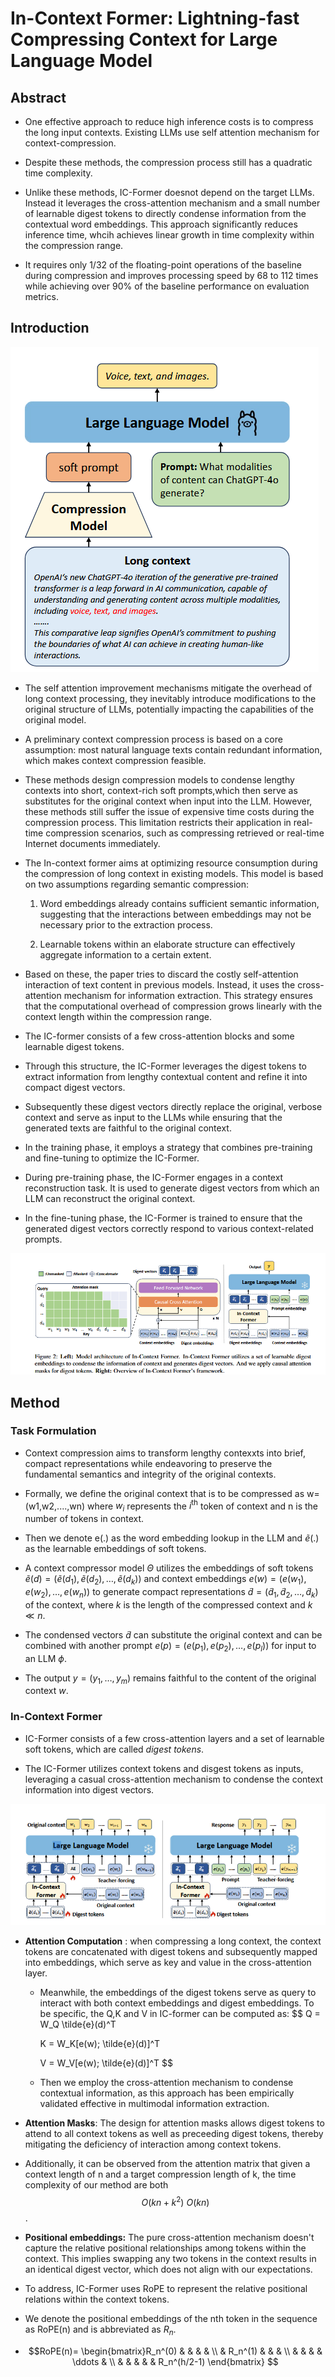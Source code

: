 # In-Context Former: Lightning-fast Compressing Context for Large Language Model

## Abstract

- One effective approach to reduce high inference costs is to compress the long input contexts. Existing LLMs use self attention mechanism for context-compression. 

- Despite these methods, the compression process still has a quadratic time complexity. 

- Unlike these methods, IC-Former doesnot depend on the target LLMs. Instead it leverages the cross-attention mechanism and a small number of learnable digest tokens to directly condense information from the contextual word embeddings. This approach significantly reduces inference time, whcih achieves linear growth in time complexity within the compression range. 

- It requires only 1/32 of the floating-point operations of the baseline during compression and improves processing speed by 68 to 112 times while achieving over 90% of the baseline performance on evaluation metrics.

## Introduction

![alt text](image.png)

- The self attention improvement mechanisms mitigate the overhead of long context processing, they inevitably introduce modifications to the original structure of LLMs, potentially impacting the capabilities of the original model.

- A preliminary context compression process is based on a core assumption: most natural language texts contain redundant information, which makes context compression feasible. 

- These methods design compression models to condense lengthy contexts into short, context-rich soft prompts,which then serve as substitutes for the original context when input into the LLM. However, these methods still suffer the issue of expensive time costs during the compression process. This limitation restricts their application in real-time compression scenarios, such as compressing retrieved or real-time Internet documents immediately.

- The In-context former aims at optimizing resource consumption during the compression of long context in existing models. This model is based on two assumptions regarding semantic compression:

    1. Word embeddings already contains sufficient semantic information, suggesting that the interactions between embeddings may not be necessary prior to the extraction process.

    2. Learnable tokens within an elaborate structure can effectively aggregate information to a certain extent.

- Based on these, the paper tries to discard the costly self-attention interaction of text content in previous models. Instead, it uses the cross-attention mechanism for information extraction. This strategy ensures that the computational overhead of compression grows linearly with the context length within the compression range.

- The IC-former consists of a few cross-attention blocks and some learnable digest tokens. 

- Through this structure, the IC-Former leverages the digest tokens to extract information from lengthy contextual content and refine it into compact digest vectors.

- Subsequently these digest vectors directly replace the original, verbose context and serve as input to the LLMs while ensuring that the generated texts are faithful to the original context.

- In the training phase, it employs a strategy that combines pre-training and fine-tuning to optimize the IC-Former. 

- During pre-training phase, the IC-Former engages in a context reconstruction task. It is used to generate digest vectors from which an LLM can reconstruct the original context. 

- In the fine-tuning phase, the IC-Former is trained to ensure that the generated digest vectors correctly respond to various context-related prompts.

![alt text](image-1.png)

## Method 

### Task Formulation

- Context compression aims to transform lengthy contexxts into brief, compact representations while endeavoring to preserve the fundamental semantics and integrity of the original contexts.

- Formally, we define the original context that is to be compressed as w=(w1,w2,....,wn) where $w_i$ represents the $i^{\text{th}}$ token of context and n is the number of tokens in context.

- Then we denote e(.) as the word embedding lookup in the LLM and $\tilde{e}$(.) as the learnable embeddings of soft tokens. 

- A context compressor model $\Theta$ utilizes the embeddings of soft tokens $\tilde{e}(d) = (\tilde{e}(d_1), \tilde{e}(d_2), \ldots, \tilde{e}(d_k))$ and context embeddings $e(w) = (e(w_1), e(w_2), \ldots, e(w_n))$ to generate compact representations $\tilde{d} = (\tilde{d}_1, \tilde{d}_2, \ldots, \tilde{d}_k)$ of the context, where $k$ is the length of the compressed context and $k \ll n$.

- The condensed vectors $\tilde{d}$ can substitute the original context and can be combined with another prompt $e(p) = (e(p_1), e(p_2), \ldots, e(p_l))$ for input to an LLM $\phi$.

- The output $y = (y_1, \ldots, y_m)$ remains faithful to the content of the original context $w$.

### In-Context Former

- IC-Former consists of a few cross-attention layers and a set of learnable soft tokens, which are called _digest tokens_. 

- The IC-Former utilizes context tokens and disgest tokens as inputs, leveraging a casual cross-attention mechanism to condense the context information into digest vectors. 

![](image-2.png)

- **Attention Computation** : when compressing a long context, the context tokens are concatenated with digest tokens and subsequently mapped into embeddings, which serve as key and value in the cross-attention layer. 

    - Meanwhile, the embeddings of the digest tokens serve as query to interact with both context embeddings and digest embeddings. To be specific, the Q,K and V in IC-former can be computed as:
        $$
        Q = W_Q \tilde{e}(d)^T

        K = W_K[e(w); \tilde{e}(d)]^T

        V = W_V[e(w); \tilde{e}(d)]^T
        $$

    - Then we employ the cross-attention mechanism to condense contextual information, as this approach has been empirically validated effective in multimodal information extraction. 

- **Attention Masks**: The design for attention masks allows digest tokens to attend to all context tokens as well as preceeding digest tokens, thereby mitigating the deficiency of interaction among context tokens.

- Additionally, it can be observed from the attention matrix that given a context length of n and a target compression length of k, the time complexity of our method are both $$O(kn+k^2) {~} O(kn)$$.

- **Positional embeddings:** The pure cross-attention mechanism doesn't capture the relative positional relationships among tokens within the context. This implies swapping any two tokens in the context results in an identical digest vector, which does not align with our expectations. 

- To address, IC-Former uses RoPE to represent the relative positional relations within the context tokens.

- We denote the positional embeddings of the nth token in the sequence as RoPE(n) and is abbreviated as $R_n$.

- $$RoPE(n)= \begin{bmatrix}R_n^(0) & & & & \\
                            & R_n^(1) & & & \\
                            & & & & \ddots & \\
                            & & & & & R_n^(h/2-1)
                            \end{bmatrix}
$$